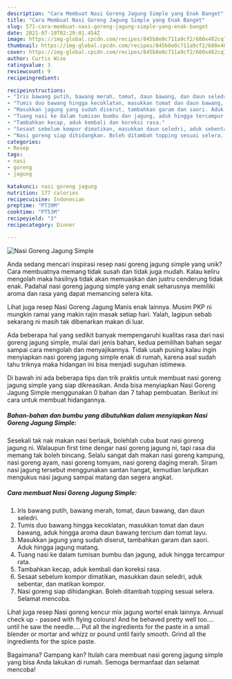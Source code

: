 ```yaml
---
description: "Cara Membuat Nasi Goreng Jagung Simple yang Enak Banget"
title: "Cara Membuat Nasi Goreng Jagung Simple yang Enak Banget"
slug: 571-cara-membuat-nasi-goreng-jagung-simple-yang-enak-banget
date: 2021-07-10T02:29:01.454Z
image: https://img-global.cpcdn.com/recipes/845b8e0c711a9cf2/680x482cq70/nasi-goreng-jagung-simple-foto-resep-utama.jpg
thumbnail: https://img-global.cpcdn.com/recipes/845b8e0c711a9cf2/680x482cq70/nasi-goreng-jagung-simple-foto-resep-utama.jpg
cover: https://img-global.cpcdn.com/recipes/845b8e0c711a9cf2/680x482cq70/nasi-goreng-jagung-simple-foto-resep-utama.jpg
author: Curtis Wise
ratingvalue: 3
reviewcount: 9
recipeingredient:

recipeinstructions:
- "Iris bawang putih, bawang merah, tomat, daun bawang, dan daun seledri."
- "Tumis duo bawang hingga kecoklatan, masukkan tomat dan daun bawang, aduk hingga aroma daun bawang tercium dan tomat layu."
- "Masukkan jagung yang sudah diserut, tambahkan garam dan saori. Aduk hingga jagung matang."
- "Tuang nasi ke dalam tumisan bumbu dan jagung, aduk hingga tercampur rata."
- "Tambahkan kecap, aduk kembali dan koreksi rasa."
- "Sesaat sebelum kompor dimatikan, masukkan daun seledri, aduk sebentar, dan matikan kompor."
- "Nasi goreng siap dihidangkan. Boleh ditambah topping sesuai selera. Selamat mencoba."
categories:
- Resep
tags:
- nasi
- goreng
- jagung

katakunci: nasi goreng jagung 
nutrition: 177 calories
recipecuisine: Indonesian
preptime: "PT39M"
cooktime: "PT53M"
recipeyield: "3"
recipecategory: Dinner

---
```



![Nasi Goreng Jagung Simple](https://img-global.cpcdn.com/recipes/845b8e0c711a9cf2/680x482cq70/nasi-goreng-jagung-simple-foto-resep-utama.jpg)

Anda sedang mencari inspirasi resep nasi goreng jagung simple yang unik? Cara membuatnya memang tidak susah dan tidak juga mudah. Kalau keliru mengolah maka hasilnya tidak akan memuaskan dan justru cenderung tidak enak. Padahal nasi goreng jagung simple yang enak seharusnya memiliki aroma dan rasa yang dapat memancing selera kita.

Lihat juga resep Nasi Goreng Jagung Manis enak lainnya. Musim PKP ni mungkin ramai yang makin rajin masak setiap hari. Yalah, lagipun sebab sekarang ni masih tak dibenarkan makan di luar.

Ada beberapa hal yang sedikit banyak mempengaruhi kualitas rasa dari nasi goreng jagung simple, mulai dari jenis bahan, kedua pemilihan bahan segar sampai cara mengolah dan menyajikannya. Tidak usah pusing kalau ingin menyiapkan nasi goreng jagung simple enak di rumah, karena asal sudah tahu triknya maka hidangan ini bisa menjadi suguhan istimewa.


Di bawah ini ada beberapa tips dan trik praktis untuk membuat nasi goreng jagung simple yang siap dikreasikan. Anda bisa menyiapkan Nasi Goreng Jagung Simple menggunakan 0 bahan dan 7 tahap pembuatan. Berikut ini cara untuk membuat hidangannya.

<!--inarticleads1-->

##### Bahan-bahan dan bumbu yang dibutuhkan dalam menyiapkan Nasi Goreng Jagung Simple:



Sesekali tak nak makan nasi berlauk, bolehlah cuba buat nasi goreng jagung ni. Walaupun first time dengar nasi goreng jagung ni, tapi rasa dia memang tak boleh bincang. Selalu sangat dah makan nasi goreng kampung, nasi goreng ayam, nasi goreng tomyam, nasi goreng daging merah. Siram nasi jagung tersebut menggunakan santan hangat, kemudian lanjutkan mengukus nasi jagung sampai matang dan segera angkat. 

<!--inarticleads2-->

##### Cara membuat Nasi Goreng Jagung Simple:

1. Iris bawang putih, bawang merah, tomat, daun bawang, dan daun seledri.
1. Tumis duo bawang hingga kecoklatan, masukkan tomat dan daun bawang, aduk hingga aroma daun bawang tercium dan tomat layu.
1. Masukkan jagung yang sudah diserut, tambahkan garam dan saori. Aduk hingga jagung matang.
1. Tuang nasi ke dalam tumisan bumbu dan jagung, aduk hingga tercampur rata.
1. Tambahkan kecap, aduk kembali dan koreksi rasa.
1. Sesaat sebelum kompor dimatikan, masukkan daun seledri, aduk sebentar, dan matikan kompor.
1. Nasi goreng siap dihidangkan. Boleh ditambah topping sesuai selera. Selamat mencoba.


Lihat juga resep Nasi goreng kencur mix jagung wortel enak lainnya. Annual check up - passed with flying colours! And he behaved pretty well too…. until he saw the needle…. Put all the ingredients for the paste in a small blender or mortar and whizz or pound until fairly smooth. Grind all the ingredients for the spice paste. 

Bagaimana? Gampang kan? Itulah cara membuat nasi goreng jagung simple yang bisa Anda lakukan di rumah. Semoga bermanfaat dan selamat mencoba!

